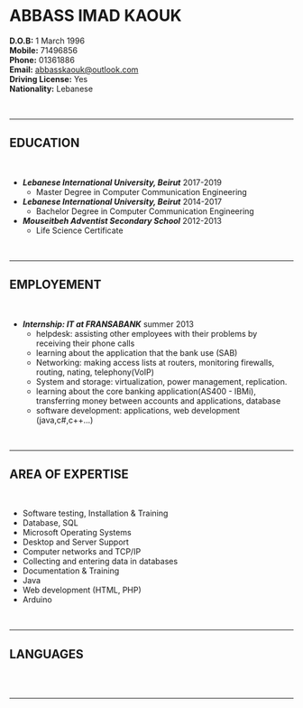 # ABBASS IMAD KAOUK 

**D.O.B:** 1 March 1996 <br>
**Mobile:** 71496856 <br>
**Phone:** 01361886 <br>
**Email:** abbasskaouk@outlook.com <br>
**Driving License:** Yes <br>
**Nationality:** Lebanese <br>

<br>

---

## EDUCATION
<br>

* ***Lebanese International University, Beirut*** 2017-2019
    * Master Degree in Computer Communication Engineering
* ***Lebanese International University, Beirut*** 2014-2017
    * Bachelor Degree in Computer Communication Engineering
* ***Mouseitbeh Adventist Secondary School*** 2012-2013
    * Life Science Certificate

<br>

---

## EMPLOYEMENT
<br>

* ***Internship: IT at FRANSABANK*** summer 2013
    * helpdesk: assisting other employees with their problems by receiving their phone calls
    * learning about the application that the bank use (SAB)
    * Networking: making access lists at routers, monitoring firewalls, routing, nating, telephony(VoIP)
    * System and storage: virtualization, power management, replication.
    * learning about the core banking application(AS400 - IBMi), transferring money between accounts and applications, database
    * software development: applications, web development (java,c#,c++...)

<br>

---
## AREA OF EXPERTISE
<br>

* Software testing, Installation & Training
* Database, SQL
* Microsoft Operating Systems
* Desktop and Server Support
* Computer networks and TCP/IP
* Collecting and entering data in databases
* Documentation & Training
* Java
* Web development (HTML, PHP)
* Arduino

<br>

---

## LANGUAGES
<br>


<br>

---